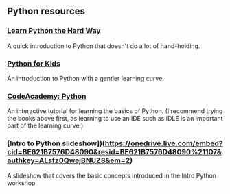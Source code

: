 
## Python resources

### [Learn Python the Hard Way](http://learnpythonthehardway.org/book/)

A quick introduction to Python that doesn't do a lot of hand-holding. 

### [Python for Kids](http://iss.schoolwires.com/cms/lib4/NC01000579/Centricity/Domain/408/Python%20for%20Kids%20-%20A%20Playful%20Introduction%20to%20Programming.pdf)

An introduction to Python with a gentler learning curve. 

### [CodeAcademy: Python](http://www.codecademy.com/en/tracks/python)

An interactive tutorial for learning the basics of Python. (I recommend trying the books above first, as learning to use an IDE such as IDLE is an important part of the learning curve.)

### [Intro to Python slideshow])(https://onedrive.live.com/embed?cid=BE621B7576D48090&resid=BE621B7576D48090%21107&authkey=ALsfz0QwejBNUZ8&em=2)

A slideshow that covers the basic concepts introduced in the Intro Python workshop